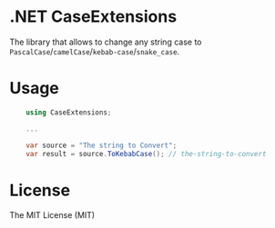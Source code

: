 # .NET CaseExtensions

The library that allows to change any string case to `PascalCase`/`camelCase`/`kebab-case`/`snake_case`.

# Usage

``` csharp
    using CaseExtensions;

    ...

    var source = "The string to Convert";
    var result = source.ToKebabCase(); // the-string-to-convert

```

# License

The MIT License (MIT)
